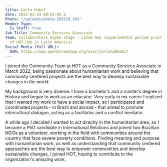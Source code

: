 ```yaml
---
title: Carla Habif
date: 2022-03-23 08:54:00 Z
Photo: "/uploads/photo-293218.JPG"
Member Type:
  Is Staff: true
Job Title: Community Services Associate
Team: Collaborators Alpha stage - Latam Hub (experimental period prior to the creation
  of HOT Hub in Latin America)
Social Media (Full URL):
  OSM: https://www.openstreetmap.org/user/Carla%20Habif
---
```


I joined the Community Team at HOT as a Community Services Associate in March 2022, being passionate about humanitarian work and believing that community centered projects are the best way to develop sustainable changes in the world. 

My background is very diverse. I have a bachelor’s and a master’s degree in History and began to work as an educator. Very early in my career I realized that I wanted my work to have a social impact, so I participated and coordinated projects - in Brazil and abroad - that aimed to promote intercultural dialogue, acting as a facilitator and a conflict mediator. 

A while ago I decided I wanted to act directly in the humanitarian area, so I became a PhD candidate in International Relations and joined two Brazilian NGOs as a volunteer, working in the field with communities around the country that face severe poverty conditions. Finding meaning and purpose with humanitarian work, as well as understanding that community centered approaches are the best way to empower communities and develop sustainable changes, I joined HOT, hoping to contribute to the organization's amazing work.     